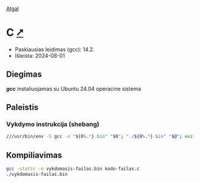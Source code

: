 [Atgal](./readme.md)

# C [&#x2B67;](https://www.gnu.org/software/gnu-c-manual/gnu-c-manual.html)

* Paskiausias leidimas (gcc): 14.2.
* Išleista: 2024-08-01

## Diegimas

__*gcc*__ instaliuojamas su Ubuntu 24.04 operacine sistema

## Paleistis

### Vykdymo instrukcija (shebang)

```bash
///usr/bin/env -S gcc -o "${0%.*}.bin" "$0"; "./${0%.*}.bin" "$@"; exit $?
```

## Kompiliavimas

```bash
gcc -static -o vykdomasis-failas.bin kodo-failas.c
./vykdomasis-failas.bin
```

